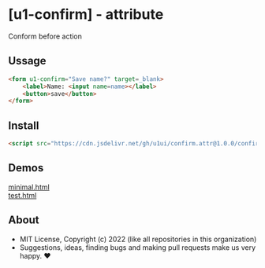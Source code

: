 # [u1-confirm] - attribute
Conform before action

## Ussage

```html
<form u1-confirm="Save name?" target=_blank>
    <label>Name: <input name=name></label>
    <button>save</button>
</form>
```

## Install

```html
<script src="https://cdn.jsdelivr.net/gh/u1ui/confirm.attr@1.0.0/confirm.min.js" type=module>
```

## Demos

[minimal.html](http://gcdn.li/u1ui/confirm.attr@main/tests/minimal.html)  
[test.html](http://gcdn.li/u1ui/confirm.attr@main/tests/test.html)  

## About

- MIT License, Copyright (c) 2022 <u1> (like all repositories in this organization) <br>
- Suggestions, ideas, finding bugs and making pull requests make us very happy. ♥

